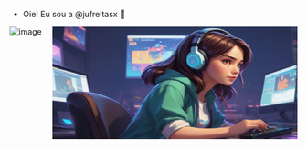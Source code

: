 - Oie! Eu sou a @jufreitasx 👋 

<div>

  ![image](https://user-images.githubusercontent.com/20955511/183303799-e039b635-5424-437b-9f87-7ed9dca8aea6.png)       <img align="right" alt="Rafa-Csharp" height="198" width="429" src="https://github.com/Jufreitasx/BootCamp-Stdr/blob/main/tech.jpg?raw=true">
  
</div>
